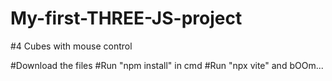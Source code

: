 # My-first-THREE-JS-project 
#4 Cubes with mouse control

#Download the files
#Run "npm install" in cmd 
#Run "npx vite" and bOOm...


